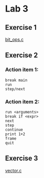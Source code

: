 # Lab 3

## Exercise 1
[bit_ops.c](bit_ops.c)

## Exercise 2
### Action item 1:
```
break main
run
step/next
```

### Action item 2:
```
run <arguments>
break if <expr>
next
step
continue
print 1+2
frame
quit
```

## Exercise 3
[vector.c](vector.c)
